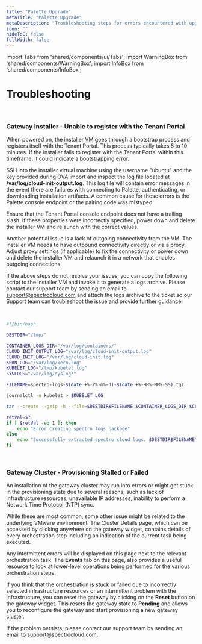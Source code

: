 ```yaml
---
title: "Palette Upgrade"
metaTitle: "Palette Upgrade"
metaDescription: "Troubleshooting steps for errors encountered with upgrade actions."
icon: ""
hideToC: false
fullWidth: false
---
```


import Tabs from 'shared/components/ui/Tabs';
import WarningBox from 'shared/components/WarningBox';
import InfoBox from 'shared/components/InfoBox';


# Troubleshooting
<br />

### Gateway Installer - Unable to register with the Tenant Portal

When powered on, the installer VM goes through a bootstrap process and registers itself with the Tenant Portal. This process typically takes 5 to 10 minutes. If the installer fails to register with the Tenant Portal within this timeframe, it could indicate a bootstrapping error.

SSH into the installer virtual machine using the username "ubuntu" and the key provided during OVA import and inspect the log file located at **/var/log/cloud-init-output.log**. This log file will contain error messages in the event there are failures with connecting to Palette, authenticating, or downloading installation artifacts. A common cause for these errors is the Palette console endpoint or the pairing code was mistyped.

Ensure that the Tenant Portal console endpoint does not have a trailing slash. If these properties were incorrectly specified, power down and delete the installer VM and relaunch with the correct values.

Another potential issue is a lack of outgoing connectivity from the VM. The installer VM needs to have outbound connectivity directly or via a proxy. Adjust proxy settings (if applicable) to fix the connectivity or power down and delete the installer VM and relaunch it in a network that enables outgoing connections.

If the above steps do not resolve your issues, you can copy the following script to the installer VM and invoke it to generate a logs archive. Please contact our support team by sending an email to support@spectrocloud.com and attach the logs archive to the ticket so our Support team can troubleshoot the issue and provide further guidance.

<br />

``` bash
#!/bin/bash

DESTDIR="/tmp/"

CONTAINER_LOGS_DIR="/var/log/containers/"
CLOUD_INIT_OUTPUT_LOG="/var/log/cloud-init-output.log"
CLOUD_INIT_LOG="/var/log/cloud-init.log"
KERN_LOG="/var/log/kern.log"
KUBELET_LOG="/tmp/kubelet.log"
SYSLOGS="/var/log/syslog*"

FILENAME=spectro-logs-$(date +%-Y%-m%-d)-$(date +%-HH%-MM%-SS).tgz

journalctl -u kubelet > $KUBELET_LOG

tar --create --gzip -h --file=$DESTDIR$FILENAME $CONTAINER_LOGS_DIR $CLOUD_INIT_LOG $CLOUD_INIT_OUTPUT_LOG $KERN_LOG $KUBELET_LOG $SYSLOGS

retVal=$?
if [ $retVal -eq 1 ]; then
    echo "Error creating spectro logs package"
else
    echo "Successfully extracted spectro cloud logs: $DESTDIR$FILENAME"
fi
```
<br />

### Gateway Cluster - Provisioning Stalled or Failed

An installation of the gateway cluster may run into errors or might get stuck in the provisioning state due to several reasons, such as lack of infrastructure resources, unavailable IP addresses, inability to perform a Network Time Protocol (NTP) sync.

While these are most common, some other issue might be related to the underlying VMware environment. The Cluster Details page, which can be accessed by clicking anywhere on the gateway widget, contains details of every orchestration step including an indication of the current task being executed.

Any intermittent errors will be displayed on this page next to the relevant orchestration task. The **Events** tab on this page, also provides a useful resource to look at lower-level operations being performed for the various orchestration steps.

If you think that the orchestration is stuck or failed due to incorrectly selected infrastructure resources or an intermittent problem with the infrastructure, you can reset the gateway by clicking on the **Reset** button on the gateway widget. This resets the gateway state to **Pending** and allows you to reconfigure the gateway and start provisioning a new gateway cluster.

If the problem persists, please contact our support team by sending an email to support@spectrocloud.com.
<br />
